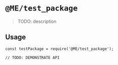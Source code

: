 # `@ME/test_package`

> TODO: description

## Usage

```
const testPackage = require('@ME/test_package');

// TODO: DEMONSTRATE API
```
